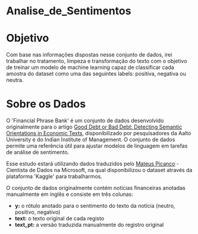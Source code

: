 # Analise_de_Sentimentos

# Objetivo
Com base nas informações dispostas nesse conjunto de dados, irei trabalhar no tratamento, limpeza e transformação do texto com o objetivo de treinar um modelo de machine learning capaz de classificar cada amostra do dataset como uma das seguintes labels: positiva, negativa ou neutra.

# Sobre os Dados
O 'Financial Phrase Bank' é um conjunto de dados desenvolvido originalmente para o artigo [Good Debt or Bad Debt: Detecting Semantic Orientations in Economic Texts](https://www.researchgate.net/publication/251231107_Good_Debt_or_Bad_Debt_Detecting_Semantic_Orientations_in_Economic_Texts), disponibilizado por pesquisadores da Aalto University e do Indian Institute of Management. O conjunto de dados permite uma referência útil para ajustar modelos de linguagem em tarefas de análise de sentimento.

Esse estudo estará utilizando dados traduzidos pelo [Mateus Picanco](https://www.kaggle.com/mateuspicanco) - Cientista de Dados na Microsoft, na qual disponibilizou o dataset através da plataforma 'Kaggle' para trabalharmos.

O conjunto de dados originalmente contém notícias financeiras anotadas manualmente em inglês e consiste em três colunas:

- **y:** o rótulo anotado para o sentimento do texto da notícia (neutro, positivo, negativo)
- **text:** o texto original de cada registo
- **text_pt:** a versão traduzida manualmente do registro original
